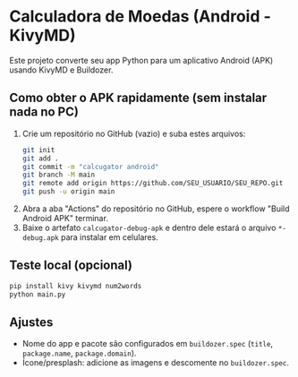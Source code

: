 # Calculadora de Moedas (Android - KivyMD)

Este projeto converte seu app Python para um aplicativo Android (APK) usando KivyMD e Buildozer.

## Como obter o APK rapidamente (sem instalar nada no PC)

1. Crie um repositório no GitHub (vazio) e suba estes arquivos:
   ```bash
   git init
   git add .
   git commit -m "calcugator android"
   git branch -M main
   git remote add origin https://github.com/SEU_USUARIO/SEU_REPO.git
   git push -u origin main
   ```
2. Abra a aba "Actions" do repositório no GitHub, espere o workflow "Build Android APK" terminar.
3. Baixe o artefato `calcugator-debug-apk` e dentro dele estará o arquivo `*-debug.apk` para instalar em celulares.

## Teste local (opcional)
```bash
pip install kivy kivymd num2words
python main.py
```

## Ajustes
- Nome do app e pacote são configurados em `buildozer.spec` (`title`, `package.name`, `package.domain`).
- Ícone/presplash: adicione as imagens e descomente no `buildozer.spec`. 